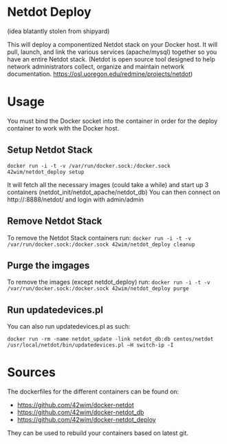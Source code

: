 # Netdot Deploy 
(idea blatantly stolen from shipyard)

This will deploy a componentized Netdot stack on your Docker host. It will pull, launch, and link the various services (apache/mysql) together so you have an entire Netdot stack. (Netdot is open source tool designed to help network administrators collect, organize and maintain network documentation. https://osl.uoregon.edu/redmine/projects/netdot)

# Usage
You must bind the Docker socket into the container in order for the deploy container
to work with the Docker host.

## Setup Netdot Stack

`docker run -i -t -v /var/run/docker.sock:/docker.sock 42wim/netdot_deploy setup`

It will fetch all the necessary images (could take a while) and start up 3 containers (netdot_init/netdot_apache/netdot_db)
You can then connect on  http://<docker-host-ip>:8888/netdot/ and login with admin/admin

## Remove Netdot Stack 
To remove the Netdot Stack containers run:
`docker run -i -t -v /var/run/docker.sock:/docker.sock 42wim/netdot_deploy cleanup`

## Purge the imgages
To remove the images (except netdot_deploy) run:
`docker run -i -t -v /var/run/docker.sock:/docker.sock 42wim/netdot_deploy purge`

## Run updatedevices.pl
You can also run updatedevices.pl as such:

`docker run -rm -name netdot_update -link netdot_db:db centos/netdot /usr/local/netdot/bin/updatedevices.pl –H switch-ip -I`

# Sources
The dockerfiles for the different containers can be found on:
* https://github.com/42wim/docker-netdot
* https://github.com/42wim/docker-netdot_db
* https://github.com/42wim/docker-netdot_deploy

They can be used to rebuild your containers based on latest git.
